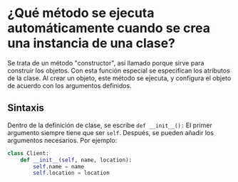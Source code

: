 # ¿Qué método se ejecuta automáticamente cuando se crea una instancia de una clase?

Se trata de un método "constructor", así llamado porque sirve para construir los objetos. Con esta  función especial se especifican los atributos de la clase. Al crear un objeto, este método se ejecuta, y configura el objeto de acuerdo con los argumentos definidos.


## Sintaxis

Dentro de la definición de clase, se escribe `def __init__():` El primer argumento siempre tiene que ser `self`. Después, se pueden añadir los argumentos necesarios. Por ejemplo:

```python
class Client:
    def __init__(self, name, location):
        self.name = name
        self.location = location
```
